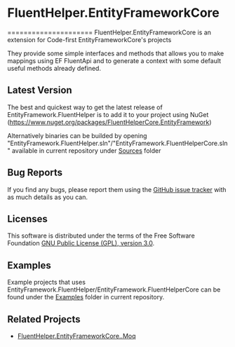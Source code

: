 # FluentHelper.EntityFrameworkCore
=====================
FluentHelper.EntityFrameworkCore is an extension for Code-first EntityFrameworkCore's projects

They provide some simple interfaces and methods that allows you to make mappings using EF FluentApi and to generate a context with some default useful methods already defined.

Latest Version
--------------
The best and quickest way to get the latest release of EntityFramework.FluentHelper is to add it to your project using 
NuGet (https://www.nuget.org/packages/FluentHelperCore.EntityFramework)


Alternatively binaries can be builded by opening "EntityFramework.FluentHelper.sln"/"EntityFramework.FluentHelperCore.sln" available in current repository under [Sources](https://github.com/MrSeekino/FluentHelper.EntityFrameworkCore/tree/master/Sources) folder

Bug Reports
-----------
If you find any bugs, please report them using the [GitHub issue tracker](https://github.com/MrSeekino/FluentHelper.EntityFrameworkCore/issues) with as much details as you can.

Licenses
--------
This software is distributed under the terms of the Free Software Foundation [GNU Public License (GPL), version 3.0](https://www.gnu.org/licenses/gpl-3.0-standalone.html).

Examples
--------
Example projects that uses EntityFramework.FluentHelper/EntityFramework.FluentHelperCore can be found under the [Examples](https://github.com/MrSeekino/FluentHelper.EntityFrameworkCore/tree/master/Examples) folder in current repository.

Related Projects
--------
  - [FluentHelper.EntityFrameworkCore..Moq](https://github.com/MrSeekino/FluentHelper.EntityFrameworkCore.Moq)

